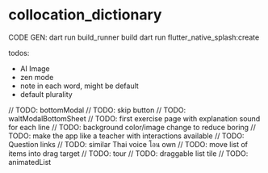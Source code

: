 # collocation_dictionary

CODE GEN:
dart run build_runner build
dart run flutter_native_splash:create

todos:
- AI Image
- zen mode
- note in each word, might be default
- default plurality

// TODO: bottomModal
// TODO: skip button
// TODO: waltModalBottomSheet
// TODO: first exercise page with explanation sound for each line
// TODO: background color/image change to reduce boring
// TODO: make the app like a teacher with interactions available
// TODO: Question links
// TODO: similar Thai voice โอน own
// TODO: move list of items into drag target
// TODO: tour
// TODO: draggable list tile
// TODO: animatedList